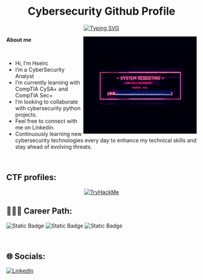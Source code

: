 <h1 align="Center">
    <br>
   Cybersecurity Github Profile 
  <br>
</h1>



<p align="center">
  <a href="https://git.io/typing-svg"><img src="https://readme-typing-svg.demolab.com?font=Fira+Code&pause=1000&color=04F72A&width=435&lines=Cybersecurity+Analyst;Threat+Intelligence" alt="Typing SVG" /></a>
</p>




**About me**
<picture> <img align="right" src="/Assets/tumblr_psvdzrwa1O1qhli70_540-ezgif.com-resize.gif" width = 300px></picture>

<br>



- Hi, I’m Hseirc
- I’m a CyberSecurity Analyst
- I’m currently learning with CompTIA CySA+ and CompTIA Sec+
- I’m looking to collaborate with cybersecurity python projects.
- Feel free to connect with me on Linkedin.
- Continuously learning new cybersecurity technologies every day to enhance my technical skills and stay ahead of evolving threats.
 <br>
 


## CTF profiles:

<div align="center">
 <a href="https://tryhackme.com/p/CHrne"><img src="https://tryhackme-badges.s3.amazonaws.com/CHrne.png" alt="TryHackMe"></a>
</div>


## 👨🏻‍💻 Career Path:
![Static Badge](https://img.shields.io/badge/Cybersecurity%20Engineering%20%26%20Operation-brightgreen) ![Static Badge](https://img.shields.io/badge/Cyber%20Defense%20%26%20Analysis-blue) ![Static Badge](https://img.shields.io/badge/Incident%20response%20%26%20Digital%20forensics-red)



</div>

<br>


## 🌐 Socials:
[![LinkedIn](https://img.shields.io/badge/LinkedIn-%230077B5.svg?logo=linkedin&logoColor=white)](https://www.linkedin.com/in/ronald-hseirc2/)

<br>
  






<!---
Ronhseirc/Ronhseirc is a ✨ special ✨ repository because its `README.md` (this file) appears on your GitHub profile.
You can click the Preview link to take a look at your changes.
--->
